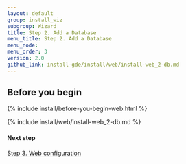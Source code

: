 ```yaml
---
layout: default 
group: install_wiz 
subgroup: Wizard
title: Step 2. Add a Database
menu_title: Step 2. Add a Database
menu_node: 
menu_order: 3
version: 2.0
github_link: install-gde/install/web/install-web_2-db.md
---
```


## Before you begin
{% include install/before-you-begin-web.html %}

{% include install/web/install-web_2-db.md %}

#### Next step
<a href="{{page.baseurl}}install-gde/install/web/install-web_3-web-conf.html">Step 3. Web configuration</a>
